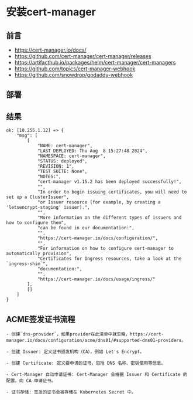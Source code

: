 # 安装cert-manager

## 前言
- https://cert-manager.io/docs/
- https://github.com/cert-manager/cert-manager/releases
- https://artifacthub.io/packages/helm/cert-manager/cert-managers
- https://github.com/topics/cert-manager-webhook
- https://github.com/snowdrop/godaddy-webhook

## 部署

## 结果
```shell
ok: [10.255.1.12] => {
    "msg": [
        [
            "NAME: cert-manager",
            "LAST DEPLOYED: Thu Aug  8 15:27:48 2024",
            "NAMESPACE: cert-manager",
            "STATUS: deployed",
            "REVISION: 1",
            "TEST SUITE: None",
            "NOTES:",
            "cert-manager v1.15.2 has been deployed successfully!",
            "",
            "In order to begin issuing certificates, you will need to set up a ClusterIssuer",
            "or Issuer resource (for example, by creating a 'letsencrypt-staging' issuer).",
            "",
            "More information on the different types of issuers and how to configure them",
            "can be found in our documentation:",
            "",
            "https://cert-manager.io/docs/configuration/",
            "",
            "For information on how to configure cert-manager to automatically provision",
            "Certificates for Ingress resources, take a look at the `ingress-shim`",
            "documentation:",
            "",
            "https://cert-manager.io/docs/usage/ingress/"
        ],
        []
    ]
}
```

## ACME签发证书流程
```shell
- 创建`dns-provider`，如果provider在此清单中就忽略，https://cert-manager.io/docs/configuration/acme/dns01/#supported-dns01-providers。

- 创建 Issuer: 定义证书颁发机构（CA），例如 Let's Encrypt。

- 创建 Certificate: 定义要申请的证书，包括 DNS 名称、密钥使用等信息。 

- Cert-Manager 自动申请证书: Cert-Manager 会根据 Issuer 和 Certificate 的配置，向 CA 申请证书。

- 证书存储: 签发的证书会被存储在 Kubernetes Secret 中。
```